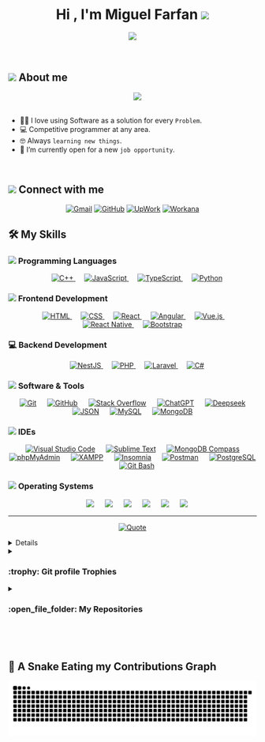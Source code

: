 <h1 align="center">Hi , I'm Miguel Farfan <img src="https://media.giphy.com/media/hvRJCLFzcasrR4ia7z/giphy.gif" width="35"></h1>
<p align="center">
  <a href="https://github.com/DenverCoder1/readme-typing-svg"><img src="https://readme-typing-svg.herokuapp.com?font=Time+New+Roman&color=%23C8BE25&size=25&center=true&vCenter=true&width=600&height=100&lines=Software+Engineer;Competitive+Programmer;Always+learning+new+things"></a>
</p>

<br>

## <picture><img src = "https://github.com/7oSkaaa/7oSkaaa/blob/main/Images/about_me.gif?raw=true" width = 50px></picture> About me

<picture> <img align="right" src="https://github.com/7oSkaaa/7oSkaaa/blob/main/Images/Right_Side.gif?raw=true" width = 250px></picture>

<br><br>

- :technologist: I love using Software as a solution for every `Problem`.
- :computer: Competitive programmer at any area.
- :nerd_face: Always `learning new things`.
- :thinking: I’m currently open for a new `job opportunity`.
<br>


## <picture> <img src="https://github.com/7oSkaaa/7oSkaaa/blob/main/Images/Connect-with-me.gif?raw=true" width="100px"> </picture> Connect with me
<p align="center">
	<a href="mailto:mfpersonal777@gmail.com"><img img src="https://img.shields.io/badge/gmail-%23EA4335.svg?style=for-the-badge&logo=gmail&logoColor=white" alt="Gmail"/></a>
	<a href="https://github.com/MichaelX17"><img src="https://img.shields.io/badge/github-%23181717.svg?style=for-the-badge&logo=github&logoColor=white" alt="GitHub"/></a>
	<a href="https://www.upwork.com/freelancers/~01ec6baeb1cb86e1ef"><img src="https://img.shields.io/badge/UpWork-%236FDA44.svg?style=for-the-badge&logo=upwork&logoColor=white" alt="UpWork"/></a>
	<a href="https://www.workana.com/freelancer/9da9f40c57fe3491650d3ddfdc37af91"><img src="https://img.shields.io/badge/Workana-%2300AEF0.svg?style=for-the-badge&logo=workana&logoColor=white" alt="Workana"/></a>
</p>



## 🛠️ My Skills

### <picture> <img src = "https://github.com/7oSkaaa/7oSkaaa/blob/main/Images/Programming_Languages.gif?raw=true" width = 50px>  </picture> Programming Languages

<p align="center"> 
  &emsp;
  <a href="https://www.w3schools.com/cpp/" target="_blank"> 
    <img alt="C++" src="https://img.shields.io/badge/C++%20-%2300599C.svg?style=for-the-badge&logo=c%2B%2B&logoColor=white">
  </a> 
  &emsp;
  <a href="https://developer.mozilla.org/en-US/docs/Web/JavaScript" target="_blank"> 
     <img alt="JavaScript" src="https://img.shields.io/badge/JavaScript%20-%23F7DF1E.svg?style=for-the-badge&logo=javascript&logoColor=black">
  </a>
  &emsp;
  <a href="https://www.typescriptlang.org/" target="_blank"> 
    <img alt="TypeScript" src="https://img.shields.io/badge/TypeScript-%23007ACC.svg?style=for-the-badge&logo=typescript&logoColor=white">
  </a>
  &emsp;
  <a href="https://www.python.org" target="_blank">
    <img alt="Python" src="https://img.shields.io/badge/Python%20-%2314354C.svg?style=for-the-badge&logo=python&logoColor=white">
  </a>
</p>

### <picture> <img src = "https://github.com/7oSkaaa/7oSkaaa/blob/main/Images/Front_End.gif?raw=true" width = 50px>  </picture> Frontend Development

<p align="center"> 
  &emsp; 
  <a href="https://www.w3.org/html/" target="_blank"> 
   <img alt="HTML" src="https://img.shields.io/badge/HTML5%20-%23E34F26.svg?style=for-the-badge&logo=html5&logoColor=white">
  </a>   
  &emsp;
  <a href="https://www.w3schools.com/css/" target="_blank">
    <img alt="CSS" src="https://img.shields.io/badge/CSS%20-%231572B6.svg?style=for-the-badge&logo=css3&logoColor=white">
  </a> 
  &emsp;
  <a href="https://reactjs.org/" target="_blank">
    <img alt="React" src="https://img.shields.io/badge/React-%2361DAFB.svg?style=for-the-badge&logo=react&logoColor=black">
  </a>
  &emsp;
  <a href="https://angular.io/" target="_blank">
    <img alt="Angular" src="https://img.shields.io/badge/Angular-%23DD0031.svg?style=for-the-badge&logo=angular&logoColor=white">
  </a>
  &emsp;
  <a href="https://vuejs.org/" target="_blank">
    <img alt="Vue.js" src="https://img.shields.io/badge/Vue.js-%234FC08D.svg?style=for-the-badge&logo=vue.js&logoColor=white">
  </a>
  &emsp;
  <a href="https://reactnative.dev/" target="_blank">
    <img alt="React Native" src="https://img.shields.io/badge/React%20Native-%2361DAFB.svg?style=for-the-badge&logo=react&logoColor=black">
  </a>
  &emsp;
  <a href="https://getbootstrap.com/" target="_blank">
    <img alt="Bootstrap" src="https://img.shields.io/badge/Bootstrap-%23563D7C.svg?style=for-the-badge&logo=bootstrap&logoColor=white">
  </a>
</p>

### 💻 Backend Development

<p align="center">
  &emsp;
  <a href="https://nestjs.com/" target="_blank">
    <img alt="NestJS" src="https://img.shields.io/badge/NestJS-%23E0234E.svg?style=for-the-badge&logo=nestjs&logoColor=white">
  </a>
  &emsp;
  <a href="https://www.php.net/" target="_blank">
    <img alt="PHP" src="https://img.shields.io/badge/PHP-%23777BB4.svg?style=for-the-badge&logo=php&logoColor=white">
  </a>
  &emsp;
  <a href="https://laravel.com/" target="_blank">
    <img alt="Laravel" src="https://img.shields.io/badge/Laravel-%23FF2D20.svg?style=for-the-badge&logo=laravel&logoColor=white">
  </a>
  &emsp;
  <a href="https://dotnet.microsoft.com/en-us/languages/csharp" target="_blank">
    <img alt="C#" src="https://img.shields.io/badge/C%23-%23239120.svg?style=for-the-badge&logo=c-sharp&logoColor=white">
  </a>
</p>

### <picture> <img src = "https://github.com/7oSkaaa/7oSkaaa/blob/main/Images/Software_Tools.gif?raw=true" width = 50px>  </picture> Software & Tools

<p align="center">
  &emsp;
  <a href="#"><img alt="Git" src="https://img.shields.io/badge/Git%20-%23F05033.svg?style=for-the-badge&logo=git&logoColor=white"></a>
  &emsp;
  <a href="#"><img alt="GitHub" src="https://img.shields.io/badge/GitHub-%23181717.svg?style=for-the-badge&logo=github&logoColor=white"></a>
  &emsp;
  <a href="#"><img alt="Stack Overflow" src="https://img.shields.io/badge/Stack%20Overflow-FE7A16?style=for-the-badge&logo=stack-overflow&logoColor=white"></a>
  &emsp;
  <a href="#"><img alt="ChatGPT" src="https://img.shields.io/badge/ChatGPT-%2300A67E.svg?style=for-the-badge&logo=openai&logoColor=white"></a>
  &emsp;
  <a href="#"><img alt="Deepseek" src="https://img.shields.io/badge/Deepseek-%23000000.svg?style=for-the-badge&logo=deepseek&logoColor=white"></a>
  &emsp;
  <a href="#"><img alt="JSON" src="https://img.shields.io/badge/JSON-%23000000.svg?style=for-the-badge&logo=json&logoColor=white"></a>
  &emsp;
  <a href="#"><img alt="MySQL" src="https://img.shields.io/badge/MySQL-%234479A1.svg?style=for-the-badge&logo=mysql&logoColor=white"></a>
  &emsp;
  <a href="#"><img alt="MongoDB" src="https://img.shields.io/badge/MongoDB-%2347A248.svg?style=for-the-badge&logo=mongodb&logoColor=white"></a>
</p>

### <picture> <img src = "https://github.com/7oSkaaa/7oSkaaa/blob/main/Images/IDEs.gif?raw=true" width = 50px>  </picture> IDEs

<p align="center">
  &emsp;
  <a href="#"><img alt="Visual Studio Code" src="https://img.shields.io/badge/Visual%20Studio%20Code-0078d7.svg?style=for-the-badge&logo=visual-studio-code&logoColor=white"></a>
  &emsp;
  <a href="#"><img alt="Sublime Text" src="https://img.shields.io/badge/Sublime%20Text-%23FF9800.svg?style=for-the-badge&logo=sublime-text&logoColor=white"></a>
  &emsp;
  <a href="#"><img alt="MongoDB Compass" src="https://img.shields.io/badge/MongoDB%20Compass-%2347A248.svg?style=for-the-badge&logo=mongodb&logoColor=white"></a>
  &emsp;
  <a href="#"><img alt="phpMyAdmin" src="https://img.shields.io/badge/phpMyAdmin-%234479A1.svg?style=for-the-badge&logo=phpmyadmin&logoColor=white"></a>
  &emsp;
  <a href="#"><img alt="XAMPP" src="https://img.shields.io/badge/XAMPP-%23FB7A24.svg?style=for-the-badge&logo=xampp&logoColor=white"></a>
  &emsp;
  <a href="#"><img alt="Insomnia" src="https://img.shields.io/badge/Insomnia-%234000BF.svg?style=for-the-badge&logo=insomnia&logoColor=white"></a>
  &emsp;
  <a href="#"><img alt="Postman" src="https://img.shields.io/badge/Postman-%23FF6C37.svg?style=for-the-badge&logo=postman&logoColor=white"></a>
  &emsp;
  <a href="#"><img alt="PostgreSQL" src="https://img.shields.io/badge/PostgreSQL-%23336791.svg?style=for-the-badge&logo=postgresql&logoColor=white"></a>
  &emsp;
  <a href="#"><img alt="Git Bash" src="https://img.shields.io/badge/Git%20Bash-%23F05033.svg?style=for-the-badge&logo=git&logoColor=white"></a>
</p>

### <picture> <img src = "https://github.com/7oSkaaa/7oSkaaa/blob/main/Images/OS.gif?raw=true" width = 50px>  </picture> Operating Systems

<p align="center">
  &emsp;
  <a href="#"><img src="https://img.shields.io/badge/Linux-FCC624?style=for-the-badge&logo=linux&logoColor=black"></a>
  &emsp;
  <a href="#"><img src="https://img.shields.io/badge/Ubuntu-E95420?style=for-the-badge&logo=ubuntu&logoColor=white"></a>
  &emsp;
  <a href="#"><img src="https://img.shields.io/badge/Windows-0078D6?style=for-the-badge&logo=windows&logoColor=white"></a>
  &emsp;
  <a href="#"><img src="https://img.shields.io/badge/Windows%20Server-0078D6?style=for-the-badge&logo=windows&logoColor=white"></a>
  &emsp;
  <a href="#"><img src="https://img.shields.io/badge/ZorinOS-%2300A8E1?style=for-the-badge&logo=zorin&logoColor=white"></a>
  &emsp;
  <a href="#"><img src="https://img.shields.io/badge/Android-%233DDC84?style=for-the-badge&logo=android&logoColor=white"></a>
</p>

---

<p align = "center">
	<a href="https://github.com/piyushsuthar/github-readme-quotes"> <img alt = "Quote" src="https://quotes-github-readme.vercel.app/api?type=horizontal&theme=tokyonight&animation=grow_out_in&quoteCategory=programming">
</p>

</details>
  
<details><summary><h3>💻 GitHub Profile Stats</h3></summary>

----
	
<p align="center">
    <a href="https://github.com/anuraghazra/github-readme-stats">
	    <img alt="MichaelX17's Github Stats" src="https://github-readme-stats.vercel.app/api?username=MichaelX17&show_icons=true&count_private=true&locale=en&theme=tokyonight&layout=compact" height="230px"/></a>
	  <img src="https://github-readme-stats.vercel.app/api/top-langs?username=MichaelX17&langs_count=10&show_icons=true&locale=en&theme=tokyonight" alt="MichaelX17" height="230px"/>
<br/>

  <b>Note:</b> Top languages is only a metric of the languages my public code consists of and doesn't reflect experience or skill level.
  </p>
</details>

 
</details>

<details><summary> <h3> :trophy: Git profile Trophies </h3></summary>

----
	
<p align="center"> <a href="https://github.com/ryo-ma/github-profile-trophy"><img src="https://github-profile-trophy.vercel.app/?username=MichaelX17&layout=compact&theme=tokyonight&column=4&margin-w=15&margin-h=15" alt="MichaelX17" /></a> </p>
	
</details>
	
<details><summary><h3> :open_file_folder: My Repositories </h3></summary>

----
	
<div>
  <p align="center">
	<a href="https://github.com/MichaelX17/GameListing_Back-MichaelX17">
      		<img src="https://github-readme-stats.vercel.app/api/pin/?username=MichaelX17&repo=GameListing_Back-MichaelX17&theme=tokyonight" alt="GitHub Stats" />
    	</a>
	<a href="https://github.com/MichaelX17/ATM">
      		<img src="https://github-readme-stats.vercel.app/api/pin/?username=MichaelX17&repo=ATM&theme=tokyonight" alt="GitHub Stats" />
    	</a>
    	<a href="https://github.com/MichaelX17/TheWizWikii.github.io">
      		<img src="https://github-readme-stats.vercel.app/api/pin/?username=MichaelX17&repo=TheWizWikii.github.io&theme=tokyonight" alt="GitHub Stats" />
    	</a>
    	<a href="https://github.com/rgmsolutionago/Cine-Seat">
      		<img src="https://github-readme-stats.vercel.app/api/pin/?username=rgmsolutionago&repo=Cine-Seat&theme=tokyonight" alt="GitHub Stats" />
    	</a>
  </p>
</div>
</details>

</br></br>
	
## 🐍 A Snake Eating my Contributions Graph
	
<p align = "center">
	<img src = "https://github.com/7oSkaaa/7oSkaaa/blob/output/github-contribution-grid-snake.svg?" alt = "Snake Game"/>
</p>
